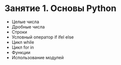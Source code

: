 # Занятие 1. Основы Python

- Целые числа
- Дробные числа
- Строки
- Условный оператор if ifel else
- Цикл while
- Цикл for in
- Функции
- Использование модулей